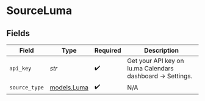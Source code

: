 # SourceLuma


## Fields

| Field                                                     | Type                                                      | Required                                                  | Description                                               |
| --------------------------------------------------------- | --------------------------------------------------------- | --------------------------------------------------------- | --------------------------------------------------------- |
| `api_key`                                                 | *str*                                                     | :heavy_check_mark:                                        | Get your API key on lu.ma Calendars dashboard → Settings. |
| `source_type`                                             | [models.Luma](../models/luma.md)                          | :heavy_check_mark:                                        | N/A                                                       |